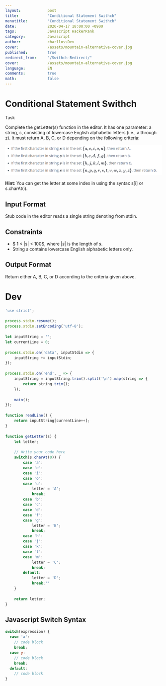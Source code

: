 ```yaml
---
layout:            post
title:             "Conditional Statement Swithch"
menutitle:         "Conditional Statement Swithch"
date:              2020-04-17 18:00:00 +0900
tags:              Javascript HackerRank
category:          Javascript
author:            charllossDev
cover:             /assets/mountain-alternative-cover.jpg
published:         true
redirect_from:     "/Swithch-Redirect/"
cover:             /assets/mountain-alternative-cover.jpg
language:          EN
comments:          true
math:			   false
---
```


# Conditional Statement Swithch

Task

Complete the getLetter(s) function in the editor. It has one parameter: a string, $s$, consisting of lowercase English alphabetic letters (i.e., a through z). It must return A, B, C, or D depending on the following criteria:

![](assets/2020-04-20-day-2-conditional-state-switch-70660944.png)

**Hint**: You can get the letter at some index  in  using the syntax s[i] or s.charAt(i).

## Input Format

Stub code in the editor reads a single string denoting  from stdin.

## Constraints
* $ 1 < |s| < 100$, where $|s|$ is the length of $s$.
* String $s$ contains lowercase English alphabetic letters only.

## Output Format
Return either A, B, C, or D according to the criteria given above.

# Dev
```js
'use strict';

process.stdin.resume();
process.stdin.setEncoding('utf-8');

let inputString = '';
let currentLine = 0;

process.stdin.on('data', inputStdin => {
    inputString += inputStdin;
});

process.stdin.on('end', _ => {
    inputString = inputString.trim().split('\n').map(string => {
        return string.trim();
    });

    main();    
});

function readLine() {
    return inputString[currentLine++];
}

function getLetter(s) {
    let letter;

    // Write your code here
    switch(s.charAt(0)) {
        case 'a':
        case 'e':
        case 'i':
        case 'o':
        case 'u':
            letter = 'A';
            break;
        case 'b':
        case 'c':
        case 'd':
        case 'f':
        case 'g':
            letter = 'B';
            break;
        case 'h':
        case 'j':
        case 'k':
        case 'l':
        case 'm':
            letter = 'C';
            break;
        default:
            letter = 'D';
            break;''
    }

    return letter;
}

```

## Javascript Switch Syntax

```js
switch(expression) {
  case 'a':
    // code block
    break;
  case y:
    // code block
    break;
  default:
    // code block
}
```
